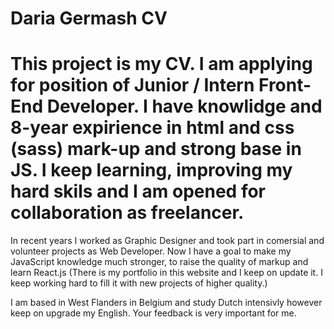 # Daria Germash CV

# This project is my CV. I am applying for position of Junior / Intern Front-End Developer. I have knowlidge and 8-year expirience in html and css (sass) mark-up and strong base in JS. I keep learning, improving my hard skils and I am opened for collaboration as freelancer.

In recent years I worked as Graphic Designer and took part in comersial and volunteer projects as Web Developer. Now I have a goal to make my JavaScript knowledge much stronger, to raise the quality of markup and learn React.js
(There is my portfolio in this website and I keep on update it. I keep working hard to fill it with new projects of higher quality.)

I am based in West Flanders in Belgium and study Dutch intensivly however keep on upgrade my English.
Your feedback is very important for me.
